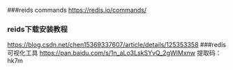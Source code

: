 ###reids commands
https://redis.io/commands/
### reids下载安装教程
https://blog.csdn.net/chen15369337607/article/details/125353358
###redis 可视化工具
https://pan.baidu.com/s/1n_aLo3LskSYvQ_2gWIMxnw
提取码：hk7m
